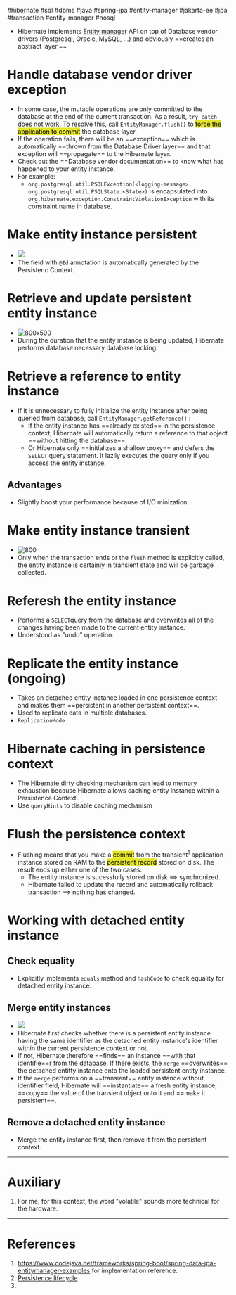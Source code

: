 #hibernate #sql #dbms #java #spring-jpa #entity-manager  #jakarta-ee #jpa #transaction #entity-manager #nosql 

- Hibernate implements [Entity manager](programming/java/jakarta-ee/Entity%20manager.md) API on top of Database vendor drivers (Postgresql, Oracle, MySQL, ...)  and obviously ==creates an abstract layer.==

# Handle database vendor driver exception
- In some case, the mutable operations are only committed to the database at the end of the current transaction. As a result, `try catch` does not work. To resolve this, call `EntityManager.flush()`  to <mark style="background: #e4e62d;">force the application to commit</mark> the database layer.
- If the operation fails, there will be an ==exception== which is automatically ==thrown from the Database Driver layer== and that exception will ==propagate== to the Hibernate layer.
- Check out the ==Database vendor documentation== to know what has happened to your entity instance.
- For example:
	- `org.postgresql.util.PSQLException(<logging-message>, org.postgresql.util.PSQLState.<State>)` is encapsulated into `org.hibernate.exception.ConstraintViolationException` with its constraint name in database.

# Make entity instance persistent
- ![](Pasted%20image%2020240822175607.png)
- The field with `@Id` annotation is automatically generated by the Persistenc Context.
# Retrieve and update persistent entity instance
- ![800x500](Pasted%20image%2020240822181659.png)
- During the duration that the entity instance is being updated, Hibernate performs database necessary database locking.
# Retrieve a reference to entity instance
- If it is unnecessary to fully initialize the entity instance after being queried from database, call `EntityManager.getReference()` :
	- If the entity instance has ==already existed== in the persistence context, Hibernate will automatically return a reference to that object ==without hitting the database==.
	- Or Hibernate only ==initializes a shallow proxy== and defers the `SELECT` query statement. It lazily executes the query only if you access the entity instance.
## Advantages
- Slightly boost your performance because of I/O minization.
# Make entity instance transient
- ![800](Pasted%20image%2020240823095707.png)
- Only when the transaction ends or the `flush` method is explicitly called, the entity instance is certainly in transient state and will be garbage collected.
# Referesh the entity instance
- Performs a `SELECT`query from the database and overwrites all of the changes having been made to the current entity instance.
- Understood as "undo" operation.
# Replicate the entity instance (ongoing)
- Takes an detached entity instance loaded in one persistence context and makes them ==persistent in another persistent context==.
- Used to replicate data in multiple databases.
- `ReplicationMode`
# Hibernate caching in persistence context
- The [Hibernate dirty checking](Hibernate%20dirty%20checking.md) mechanism can lead to memory exhaustion because Hibernate allows caching entity instance within a Persistence Context.
- Use `queryHints` to disable caching mechanism
# Flush the persistence context
- Flushing means that you make a <mark style="background: #e4e62d;">commit</mark> from the transient$^{1}$ application instance stored on RAM to the <mark style="background: #e4e62d;">persistent record</mark> stored on disk. The result ends up either one of the two cases:
	- The entity instance is sucessfully stored on disk $\implies$ synchronized.
	- Hibernate failed to update the record and automatically rollback transaction $\implies$ nothing has changed.
# Working with detached entity instance
## Check equality
- Explicitly implements `equals` method and `hashCode` to check equality for detached entity instance.
## Merge entity instances
- ![](Pasted%20image%2020240823140026.png)
- Hibernate first checks whether there is a persistent entity instance having the same identifier as the detached entity instance's identifier within the current persistence context or not.
- If not, Hibernate therefore ==finds== an instance ==with that identifie==r from the database. If there exists, the `merge` ==overwrites== the detached entitty instance onto the loaded persistent entity instance.
- If the `merge` performs on a ==transient== entity instance without identifier field, Hibernate will ==instantiate== a fresh entity instance, ==copy== the value of the transient object onto it and ==make it persistent==.
## Remove a detached entity instance
- Merge the entity instance first, then remove it from the persistent context.
---
# Auxiliary
1. For me, for this context, the word "volatile" sounds more technical for the hardware.
---

# References
1. https://www.codejava.net/frameworks/spring-boot/spring-data-jpa-entitymanager-examples for implementation reference.
2. [Persistence lifecycle](Persistence%20lifecycle.md) 
3. 

